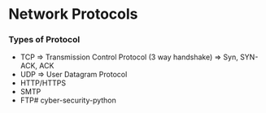 # Network Protocols


### Types of Protocol

- TCP => Transmission Control Protocol (3 way handshake) => Syn, SYN-ACK, ACK
- UDP => User Datagram Protocol
- HTTP/HTTPS
- SMTP
- FTP# cyber-security-python

